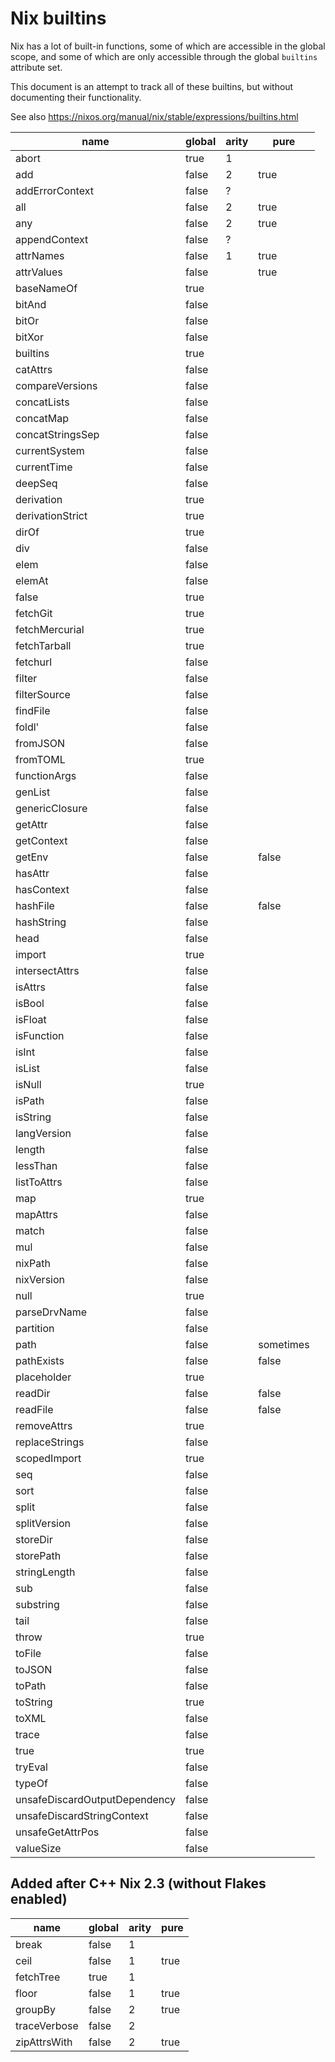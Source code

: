 Nix builtins
============

Nix has a lot of built-in functions, some of which are accessible in
the global scope, and some of which are only accessible through the
global `builtins` attribute set.

This document is an attempt to track all of these builtins, but
without documenting their functionality.

See also https://nixos.org/manual/nix/stable/expressions/builtins.html

| name                          | global | arity | pure  |
|-------------------------------|--------|-------|-------|
| abort                         | true   | 1     |       |
| add                           | false  | 2     | true  |
| addErrorContext               | false  | ?     |       |
| all                           | false  | 2     | true  |
| any                           | false  | 2     | true  |
| appendContext                 | false  | ?     |       |
| attrNames                     | false  | 1     | true  |
| attrValues                    | false  |       | true  |
| baseNameOf                    | true   |       |       |
| bitAnd                        | false  |       |       |
| bitOr                         | false  |       |       |
| bitXor                        | false  |       |       |
| builtins                      | true   |       |       |
| catAttrs                      | false  |       |       |
| compareVersions               | false  |       |       |
| concatLists                   | false  |       |       |
| concatMap                     | false  |       |       |
| concatStringsSep              | false  |       |       |
| currentSystem                 | false  |       |       |
| currentTime                   | false  |       |       |
| deepSeq                       | false  |       |       |
| derivation                    | true   |       |       |
| derivationStrict              | true   |       |       |
| dirOf                         | true   |       |       |
| div                           | false  |       |       |
| elem                          | false  |       |       |
| elemAt                        | false  |       |       |
| false                         | true   |       |       |
| fetchGit                      | true   |       |       |
| fetchMercurial                | true   |       |       |
| fetchTarball                  | true   |       |       |
| fetchurl                      | false  |       |       |
| filter                        | false  |       |       |
| filterSource                  | false  |       |       |
| findFile                      | false  |       |       |
| foldl'                        | false  |       |       |
| fromJSON                      | false  |       |       |
| fromTOML                      | true   |       |       |
| functionArgs                  | false  |       |       |
| genList                       | false  |       |       |
| genericClosure                | false  |       |       |
| getAttr                       | false  |       |       |
| getContext                    | false  |       |       |
| getEnv                        | false  |       | false |
| hasAttr                       | false  |       |       |
| hasContext                    | false  |       |       |
| hashFile                      | false  |       | false |
| hashString                    | false  |       |       |
| head                          | false  |       |       |
| import                        | true   |       |       |
| intersectAttrs                | false  |       |       |
| isAttrs                       | false  |       |       |
| isBool                        | false  |       |       |
| isFloat                       | false  |       |       |
| isFunction                    | false  |       |       |
| isInt                         | false  |       |       |
| isList                        | false  |       |       |
| isNull                        | true   |       |       |
| isPath                        | false  |       |       |
| isString                      | false  |       |       |
| langVersion                   | false  |       |       |
| length                        | false  |       |       |
| lessThan                      | false  |       |       |
| listToAttrs                   | false  |       |       |
| map                           | true   |       |       |
| mapAttrs                      | false  |       |       |
| match                         | false  |       |       |
| mul                           | false  |       |       |
| nixPath                       | false  |       |       |
| nixVersion                    | false  |       |       |
| null                          | true   |       |       |
| parseDrvName                  | false  |       |       |
| partition                     | false  |       |       |
| path                          | false  |       | sometimes |
| pathExists                    | false  |       | false |
| placeholder                   | true   |       |       |
| readDir                       | false  |       | false |
| readFile                      | false  |       | false |
| removeAttrs                   | true   |       |       |
| replaceStrings                | false  |       |       |
| scopedImport                  | true   |       |       |
| seq                           | false  |       |       |
| sort                          | false  |       |       |
| split                         | false  |       |       |
| splitVersion                  | false  |       |       |
| storeDir                      | false  |       |       |
| storePath                     | false  |       |       |
| stringLength                  | false  |       |       |
| sub                           | false  |       |       |
| substring                     | false  |       |       |
| tail                          | false  |       |       |
| throw                         | true   |       |       |
| toFile                        | false  |       |       |
| toJSON                        | false  |       |       |
| toPath                        | false  |       |       |
| toString                      | true   |       |       |
| toXML                         | false  |       |       |
| trace                         | false  |       |       |
| true                          | true   |       |       |
| tryEval                       | false  |       |       |
| typeOf                        | false  |       |       |
| unsafeDiscardOutputDependency | false  |       |       |
| unsafeDiscardStringContext    | false  |       |       |
| unsafeGetAttrPos              | false  |       |       |
| valueSize                     | false  |       |       |

## Added after C++ Nix 2.3 (without Flakes enabled)

| name          | global | arity | pure  |
|---------------|--------|-------|-------|
| break         | false  | 1     |       |
| ceil          | false  | 1     | true  |
| fetchTree     | true   | 1     |       |
| floor         | false  | 1     | true  |
| groupBy       | false  | 2     | true  |
| traceVerbose  | false  | 2     |       |
| zipAttrsWith  | false  | 2     | true  |
